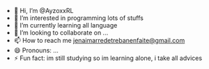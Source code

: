 - 👋 Hi, I’m @AyzoxxRL
- 👀 I’m interested in programming lots of stuffs
- 🌱 I’m currently learning all language 
- 💞️ I’m looking to collaborate on ...
- 📫 How to reach me jenaimarredetrebanenfaite@gmail.com
- 😄 Pronouns: ...
- ⚡ Fun fact: im still studying so im learning alone, i take all advices

<!---
AyzoxxRL/AyzoxxRL is a ✨ special ✨ repository because its `README.md` (this file) appears on your GitHub profile.
You can click the Preview link to take a look at your changes.
--->
